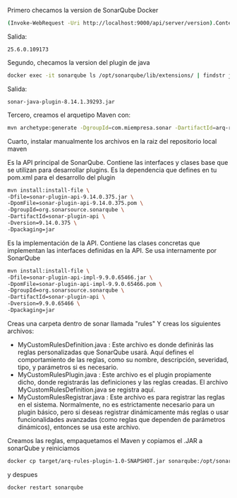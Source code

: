 Primero checamos la version de SonarQube Docker

```bash
(Invoke-WebRequest -Uri http://localhost:9000/api/server/version).Content
```
Salida:
```
25.6.0.109173
```

Segundo, checamos la version del plugin de java

```bash
docker exec -it sonarqube ls /opt/sonarqube/lib/extensions/ | findstr java
```
Salida:
```
sonar-java-plugin-8.14.1.39293.jar
```

Tercero, creamos el arquetipo Maven con:

```bash
mvn archetype:generate -DgroupId=com.miempresa.sonar -DartifactId=arq-rules-plugin -DarchetypeArtifactId=maven-archetype-quickstart -DinteractiveMode=false
```

Cuarto, instalar manualmente los archivos en la raiz del repositorio local maven


Es la API principal de SonarQube. Contiene las interfaces y clases base que se utilizan para desarrollar plugins. Es la dependencia que defines en tu pom.xml para el desarrollo del plugin

```bash
mvn install:install-file \
-Dfile=sonar-plugin-api-9.14.0.375.jar \
-DpomFile=sonar-plugin-api-9.14.0.375.pom \
-DgroupId=org.sonarsource.sonarqube \
-DartifactId=sonar-plugin-api \
-Dversion=9.14.0.375 \
-Dpackaging=jar
```
Es la implementación de la API. Contiene las clases concretas que implementan las interfaces definidas en la API. Se usa internamente por SonarQube

```bash
mvn install:install-file \
-Dfile=sonar-plugin-api-impl-9.9.0.65466.jar \
-DpomFile=sonar-plugin-api-impl-9.9.0.65466.pom \
-DgroupId=org.sonarsource.sonarqube \
-DartifactId=sonar-plugin-api \
-Dversion=9.9.0.65466 \
-Dpackaging=jar
```

Creas una carpeta dentro de sonar llamada "rules"
Y creas los siguientes archivos:
- MyCustomRulesDefinition.java : Este archivo es donde definirás las reglas personalizadas que SonarQube usará. Aquí defines el comportamiento de las reglas, como su nombre, descripción, severidad, tipo, y parámetros si es necesario.
- MyCustomRulesPlugin.java : Este archivo es el plugin propiamente dicho, donde registrarás las definiciones y las reglas creadas. El archivo MyCustomRulesDefinition.java se registra aquí.
- MyCustomRulesRegistrar.java : Este archivo es para registrar las reglas en el sistema. Normalmente, no es estrictamente necesario para un plugin básico, pero si deseas registrar dinámicamente más reglas o usar funcionalidades avanzadas (como reglas que dependen de parámetros dinámicos), entonces se usa este archivo.

Creamos las reglas, empaquetamos el Maven y copiamos el .JAR a sonarQube y reiniciamos

```bash
docker cp target/arq-rules-plugin-1.0-SNAPSHOT.jar sonarqube:/opt/sonarqube/extensions/plugins/
```
y despues

```bash
docker restart sonarqube
```
